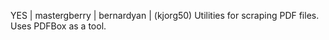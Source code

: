 YES | mastergberry | bernardyan | (kjorg50) Utilities for scraping PDF files. Uses PDFBox as a tool.
